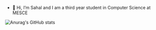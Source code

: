 - 👋 Hi, I’m Sahal and I am a third year student in Computer Science at MESCE

![Anurag's GitHub stats](https://github-readme-stats.vercel.app/api?username=sahal&hide=contribs,prs)
